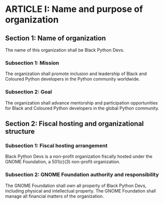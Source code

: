 # ARTICLE I: Name and purpose of organization

## Section 1: Name of organization

The name of this organization shall be Black Python Devs.

### Subsection 1: Mission

The organization shall promote inclusion and leadership of Black and Coloured Python developers in the Python community worldwide.

### Subsection 2: Goal

The organization shall advance mentorship and participation opportunities for Black and Coloured Python developers in the global Python community.

## Section 2: Fiscal hosting and organizational structure

### Subsection 1: Fiscal hosting arrangement

Black Python Devs is a non-profit organization fiscally hosted under the GNOME Foundation, a 501(c)(3) non-profit organization.

### Subsection 2: GNOME Foundation authority and responsibility

The GNOME Foundation shall own all property of Black Python Devs, including physical and intellectual property. The GNOME Foundation shall manage all financial matters of the organization.
